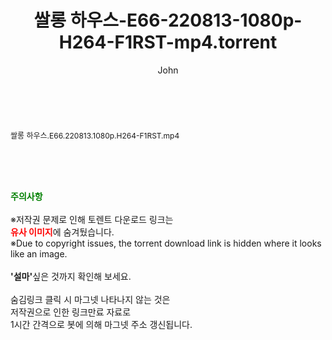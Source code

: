 ﻿---
layout: post
title:  "쌀롱 하우스-E66-220813-1080p-H264-F1RST-mp4.torrent"
author: John
categories: [ 방송/음악 ]
tags: [  ]
image:  
description: "쌀롱 하우스-E66-220813-1080p-H264-F1RST-mp4 torrent 정보 공유"
toc: true
toc_sticky: true
---

<br>
<div class="view-img">
<a class="view_image" href="http://torrentmobile61.com/bbs/view_image.php?fn=%2Fdata%2Ffile%2Fmusic%2F3735183265_sZ7WYrDk_4b8e5e73360f4eeec38a681b67c56eaaa470ab34.jpg" target="_blank"><img alt="" class="img-tag" content="http://torrentmobile61.com/data/file/music/3735183265_sZ7WYrDk_4b8e5e73360f4eeec38a681b67c56eaaa470ab34.jpg" itemprop="image" src="http://torrentmobile61.com/data/file/music/thumb-3735183265_sZ7WYrDk_4b8e5e73360f4eeec38a681b67c56eaaa470ab34_835x2212.jpg"/></a></div><div class="view-content" itemprop="description">
<p><span style="font-size:12px;">쌀롱 하우스.E66.220813.1080p.H264-F1RST.mp4</span> </p> </div>
    
<br><br><br>
<p data-ke-size="size16"><b><span style="color: green;">주의사항</span></b><br /><br />※저작권 문제로 인해 토렌트 다운로드 링크는<br /><b><span style="color: red;">유사 이미지</span></b>에 숨겨뒀습니다.<br />※Due to copyright issues, the torrent download link is hidden where it looks like an image.<br /><br /><b>'설마'</b>싶은 것까지 확인해 보세요.<br /><br />숨김링크 클릭 시 마그넷 나타나지 않는 것은<br />저작권으로 인한 링크만료 자료로<br />1시간 간격으로 봇에 의해 마그넷 주소 갱신됩니다.</p>
